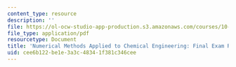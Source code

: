 ```yaml
---
content_type: resource
description: ''
file: https://ol-ocw-studio-app-production.s3.amazonaws.com/courses/10-34-numerical-methods-applied-to-chemical-engineering-fall-2015/cee6b122be1e3a3c48341f381c346cee_MIT10_34F15_FinalExam.pdf
file_type: application/pdf
resourcetype: Document
title: 'Numerical Methods Applied to Chemical Engineering: Final Exam Review'
uid: cee6b122-be1e-3a3c-4834-1f381c346cee
---
```

